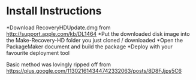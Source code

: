 Install Instructions
====================

*Download RecoveryHDUpdate.dmg from http://support.apple.com/kb/DL1464
*Put the downloaded disk image into the Make-Recovery-HD folder you just cloned / downloaded
*Open the PackageMaker document and build the package
*Deploy with your favourite deployment tool

Basic method was lovingly ripped off from https://plus.google.com/113021614344742332063/posts/8D8FJjps5C6